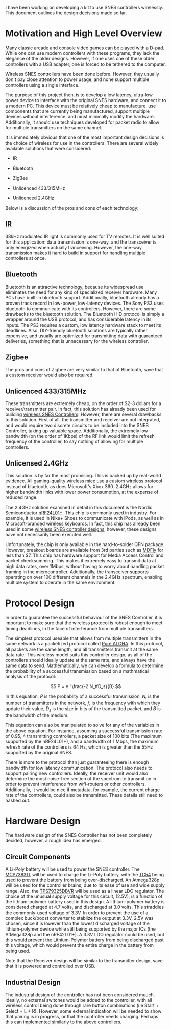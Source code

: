 I have been working on developing a kit to use SNES controllers
wirelessly. This document outlines the design decisions made so far.

<a name='more'></a>

# Motivation and High Level Overview

Many classic arcade and console video games can be
played with a D-pad. While one can use modern controllers with these
programs, they lack the elegance of the older designs. However, if one
uses one of these older controllers with a USB adapter, one is forced
to be tethered to the computer. 

Wireless SNES controllers have been done before. However, they usually
don't pay close attention to power usage, and none support multiple
controllers using a single interface. 

The purpose of this project then, is to develop a low latency,
ultra-low power device to interface with the original SNES hardware,
and connect it to a modern PC. This device must be relatively cheap to
manufacture, use components that are currently being manufactured,
support multiple devices without interference, and must minimally
modify the hardware. Additionally, it should use techniques developed for
packet radio to allow for multiple transmitters on the same channel.

It is immediately obvious that one of the most important design
decisions is the choice of wireless for use in the controllers. There
are several widely available solutions that were considered:

* IR

* Bluetooth

* ZigBee

* Unlicenced 433/315MHz

* Unlicenced 2.4GHz

Below is a discussion of the pros and cons of each technology:

## IR

38kHz modulated IR light is commonly used for TV remotes. It is well
suited for this application: data transmission is one-way, and the
transceiver is only energized when actually tranceiving. However, the
one-way transmission makes it hard to build in support for handling
multiple controllers at once.

## Bluetooth

Bluetooth is an attractive technology, because its widespread use
eliminates the need for any kind of specialized receiver
hardware. Many PCs have built-in bluetooth support. Additionally,
bluetooth already has a proven track record in low-power, low-latency
devices. The Sony PS3 uses bluetooth to communicate with its
controllers. However, there are some drawbacks to the bluetooth
solution. The Bluetooth HID protocol is simply a wrapper around the
USB protocol, and has considerable latency in its inputs. The PS3
requires a custom, low latency hardware stack to meet its
deadlines. Also, DIY-friendly bluetooth solutions are typically rather
expensive, and usually are optimized for transmitting data with
guaranteed deliveries, something that is unnecessary for the wireless controller. 

## Zigbee

The pros and cons of Zigbee are very similar to that of Bluetooth,
save that a custom receiver would also be required. 

## Unlicenced 433/315MHz 

These transmitters are extremely cheap, on the order of $2-3 dollars
for a receiver/transmitter pair. In fact, this solution has already
been used for building [wireless SNES
Controllers](http://www.ppl-pilot.com/SnesHack/index.htm). However,
there are several drawbacks to this solution. First of all, the
transmitter and receiver are not integrated, and would require two
discrete circuits to be included into the SNES Controller, taking up
valuable space. Additionally, the extremely low bandwidth (on the
order of 1Kbps) of the RF link would limit the refresh frequency of
the controller, to say nothing of allowing for multiple controllers. 

## Unlicensed 2.4GHz

This solution is by far the most promising. This is backed up by
real-world evidence. All gaming-quality wireless mice use a custom
wireless protocol instead of bluetooth, as does Microsoft's Xbox
360. 2.4GHz allows for higher bandwidth links with lower power
consumption, at the expense of reduced range. 

The 2.4GHz solution examined in detail in this document is the Nordic
Semiconductor
[nRF24L01+](http://www.nordicsemi.com/kor/Products/2.4GHz-RF/nRF24L01P). This
chip is commonly used in industry. For example, it is used in Nike+
Shoes to communicate with iPods, as well as in Microsoft-branded
wireless keyboards. In fact, this chip has already been used in some [wireless SNES controller designs](http://imgur.com/a/8H3Ci), however, these designs have not necessarily been executed well. 

Unfortunately, the chip is only available in the hard-to-solder QFN
package. However, breakout boards are available from 3rd parties such
as
[MDFly](http://www.mdfly.com/index.php?main_page=product_info&cPath=8_52&products_id=81)
for less than $7. This chip has hardware support for Media Access Control
and packet checksumming. This makes it extremely easy to transmit data
at high data rates, over 1Mbps, without having to worry about handling
packet framing in the microcontroller. Additionally, the transceiver
supports operating on over 100 different channels in the 2.4GHz
spectrum, enabling multiple system to operate in the same environment.

# Protocol Design

In order to guarantee the successful behaviour of the SNES Controller,
it is important to make sure that the wireless protocol is robust
enough to meet timing deadlines, in the face of interferance from
multiple transmitters.

The simplest protocol useable that allows from multiple transmitters
in the same network is a packetized protocol called [Pure
ALOHA](http://en.wikipedia.org/wiki/ALOHAnet#Pure_ALOHA). In this
protocol, all packets are the same length, and all transmitters
transmit at the same data rate. This wireless model suits this
controller design, as all of the controllers should ideally update at
the same rate, and always have the same data to send. Mathematically,
we can develop a formula to determine the probability of a successful
transmission based on a mathmatical analysis of the protocol:

$$
P = e ^\frac{-2 N_tfD_s}{B}
$$

In this equation, $P$ is the probablity of a successful transmission,
$N_t$ is the number of transmitters in the network, $f$, is the
frequency with which they update their value, $D_s$ is the size in
bits of the transmitted packet, and $B$ is the bandwidth of the
medium.

This equation can also be manipulated to solve for any of the
variables in the above equation. For instance, assuming a successful
transmission rate of 0.95, 4 transmitting controllers, a packet size
of 100 bits (The maximum supported by the nRF24L01+), and a bandwidth
of 1 Mbps, the maximum refresh rate of the controllers is 64 Hz, which
is greater than the 55Hz supported by the original SNES. 

There is more to the protocol than just guaranteeing there is enough
bandwidth for low latency communication. The protocol also needs to
support pairing new controllers. Ideally, the receiver unit would also
determine the most noise-free section of the spectrum to transmit on
in order to prevent interference from wifi-routers or other
controllers. Additionally, it would be nice if metadata, for example,
the current charge rate of the controllers, could also be transmitted.
These details still need to hashed out.

# Hardware Design 
The hardware design of the SNES Controller has not been completely
decided, however, a rough idea has emerged. 

## Circuit Components

A Li-Poly battery will be used to power the SNES controller. The
[MCP73831T](http://www.digikey.com/product-detail/en/MCP73831T-2ATI%2FOT/MCP73831T-2ATI%2FOTCT-ND/1979803)
will be used to charge the Li-Poly battery, with the
[TC54](http://www.digikey.com/product-detail/en/TC54VC3002ECB713/TC54VC3002ECB713CT-ND/1979841)
being used to prevent the battery from being over-discharged. An
Atmega328p will be used for the controller brains, due to its ease of
use and wide supply range. Also, the
[TPS79325DBVR](http://www.digikey.com/product-detail/en/TPS79325DBVR/296-12156-1-ND/411991)
will be used as a linear LDO regulator. The choice of the unusual
supply voltage for this circuit, (2.5V), is a function of the
lithium-polymer battery used in this design. A lithium-polymer battery
is considered charged at 4.7 volts, and discharged at 3.0 volts. This
straddles the commonly-used voltage of 3.3V. In order to prevent the
use of a complex buck/boost converter to stablize the output at 3.3V,
2.5V was chosen, since it is lowever than the lowest discharged
voltage of the lithium-polymer device while still being supported by
the major ICs (the AtMega328p and the nRF42L01+). A 3.3V LDO regulator
could be used, but this would prevent the Lithium-Polymer battery from
being discharged past this voltage, which would prevent the entire
charge in the battery from being used. 

Note that the Receiver design will be similar to the transmitter design, save that it is powered and controlled over USB.

## Industrial Design

The industrial design of the controller has not been considered
muuch. Ideally, no external switches would be added to the controller,
with all wireless control being done through rare button combinations
(i.e Start + Select + L + R). However, some external indication will
be needed to show that pairing is in progress, or that the controller
needs charging. Perhaps this can implemented similarly to the above
controllers.